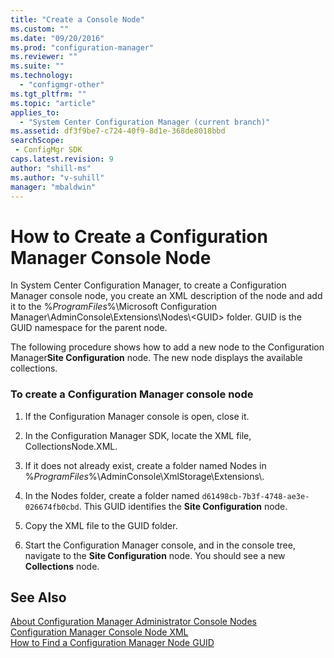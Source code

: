 ```yaml
---
title: "Create a Console Node"
ms.custom: ""
ms.date: "09/20/2016"
ms.prod: "configuration-manager"
ms.reviewer: ""
ms.suite: ""
ms.technology:
  - "configmgr-other"
ms.tgt_pltfrm: ""
ms.topic: "article"
applies_to:
  - "System Center Configuration Manager (current branch)"
ms.assetid: df3f9be7-c724-40f9-8d1e-368de8018bbdsearchScope: - ConfigMgr SDK
caps.latest.revision: 9
author: "shill-ms"
ms.author: "v-suhill"
manager: "mbaldwin"
---
```

# How to Create a Configuration Manager Console Node
In System Center Configuration Manager, to create a Configuration Manager console node, you create an XML description of the node and add it to the %*ProgramFiles*%\Microsoft Configuration Manager\AdminConsole\Extensions\Nodes\\<GUID\> folder. GUID is the GUID namespace for the parent node.  

 The following procedure shows how to add a new node to the Configuration Manager**Site Configuration** node. The new node displays the available collections.  

### To create a Configuration Manager console node  

1.  If the Configuration Manager console is open, close it.  

2.  In the Configuration Manager SDK, locate the XML file, CollectionsNode.XML.  

3.  If it does not already exist, create a folder named Nodes in %*ProgramFiles*%\AdminConsole\XmlStorage\Extensions\\.  

4.  In the Nodes folder, create a folder named `d61498cb-7b3f-4748-ae3e-026674fb0cbd`. This GUID identifies the **Site Configuration** node.  

5.  Copy the XML file to the GUID folder.  

6.  Start the Configuration Manager console, and in the console tree, navigate to the **Site Configuration** node. You should see a new **Collections** node.  

## See Also  
 [About Configuration Manager Administrator Console Nodes](../../../../develop/core/servers/console/about-configuration-manager-console-nodes.md)   
 [Configuration Manager Console Node XML](../../../../develop/core/servers/console/console-node-xml.md)   
 [How to Find a Configuration Manager Node GUID](../../../../develop/core/servers/console/how-to-find-a-configuration-manager-console-node-guid.md)
